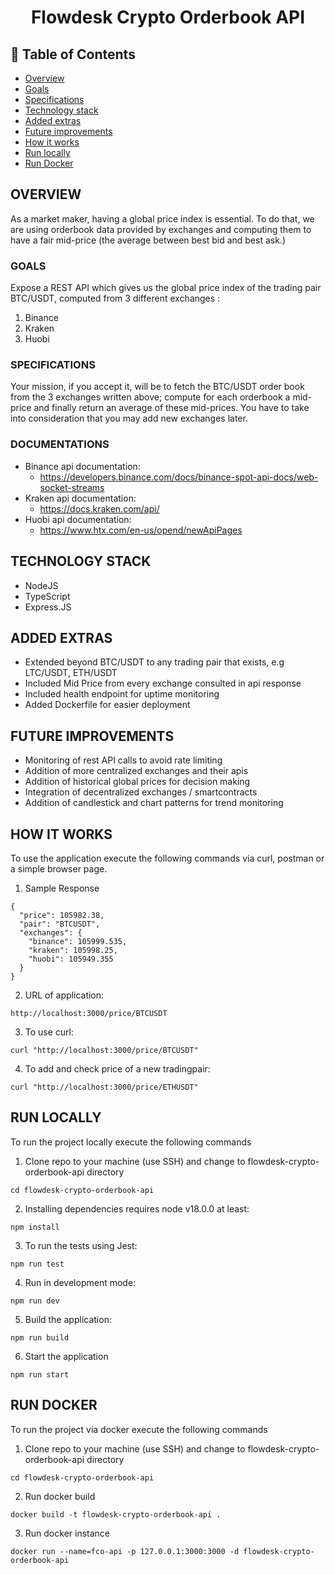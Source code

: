 <h1 align='center'>
  Flowdesk Crypto Orderbook API
</h1>

## 📜 Table of Contents
- [Overview](#overview)
- [Goals](#goals)
- [Specifications](#specifications)
- [Technology stack](#technology-stack)
- [Added extras](#added-extras)
- [Future improvements](#future-improvements)
- [How it works](#how-it-works)
- [Run locally](#run-locally)
- [Run Docker](#run-docker)


## OVERVIEW
As a market maker, having a global price index is essential.
To do that, we are using orderbook data provided by exchanges and computing them to have a fair mid-price (the average between best bid and best ask.)


### GOALS
Expose a REST API which gives us the global price index of the trading pair BTC/USDT, computed from 3 different exchanges :

1. Binance
2. Kraken
3. Huobi

### SPECIFICATIONS
Your mission, if you accept it, will be to fetch the BTC/USDT order book from the 3 exchanges written above; compute for each orderbook a mid-price and finally return an average of these mid-prices. You have to take into consideration that you may add new exchanges later.

### DOCUMENTATIONS
- Binance api documentation: 
  - https://developers.binance.com/docs/binance-spot-api-docs/web-socket-streams
- Kraken api documentation: 
  - https://docs.kraken.com/api/
- Huobi api documentation: 
  - https://www.htx.com/en-us/opend/newApiPages

## TECHNOLOGY STACK
- NodeJS
- TypeScript
- Express.JS

## ADDED EXTRAS
- Extended beyond BTC/USDT to any trading pair that exists, e.g LTC/USDT, ETH/USDT
- Included Mid Price from every exchange consulted in api response
- Included health endpoint for uptime monitoring
- Added Dockerfile for easier deployment 

## FUTURE IMPROVEMENTS
- Monitoring of rest API calls to avoid rate limiting
- Addition of more centralized exchanges and their apis
- Addition of historical global prices for decision making
- Integration of decentralized exchanges / smartcontracts
- Addition of candlestick and chart patterns for trend monitoring

## HOW IT WORKS
To use the application execute the following commands via curl, postman or a simple browser page.

1. Sample Response
```
{
  "price": 105982.38,
  "pair": "BTCUSDT",
  "exchanges": {
    "binance": 105999.535,
    "kraken": 105998.25,
    "huobi": 105949.355
  }
}
```

2. URL of application: 
```
http://localhost:3000/price/BTCUSDT
```

3. To use curl:
```
curl "http://localhost:3000/price/BTCUSDT"
```

4. To add and check price of a new tradingpair:
```
curl "http://localhost:3000/price/ETHUSDT"
```


## RUN LOCALLY
To run the project locally execute the following commands

1. Clone repo to your machine (use SSH) and change to flowdesk-crypto-orderbook-api directory
```
cd flowdesk-crypto-orderbook-api
```

2. Installing dependencies requires node v18.0.0 at least:
```
npm install
```

3. To run the tests using Jest:
```
npm run test
```

4. Run in development mode:
```
npm run dev
```

5. Build the application:
```
npm run build
```

6. Start the application
```
npm run start
```

## RUN DOCKER
To run the project via docker execute the following commands

1. Clone repo to your machine (use SSH) and change to flowdesk-crypto-orderbook-api directory
```
cd flowdesk-crypto-orderbook-api
```

2. Run docker build
```
docker build -t flowdesk-crypto-orderbook-api .
```

3. Run docker instance
```
docker run --name=fco-api -p 127.0.0.1:3000:3000 -d flowdesk-crypto-orderbook-api
```